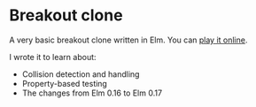 # Breakout clone

A very basic breakout clone written in Elm. You can [play it online](https://crackofdusk.itch.io/breakout).

I wrote it to learn about:

* Collision detection and handling
* Property-based testing
* The changes from Elm 0.16 to Elm 0.17
